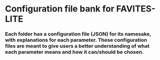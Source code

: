 # Configuration file bank for FAVITES-LITE
### Each folder has a configuration file (JSON) for its namesake, with explanations for each parameter. These configuration files are meant to give users a better understanding of what each parameter means and how it can/should be chosen. 
